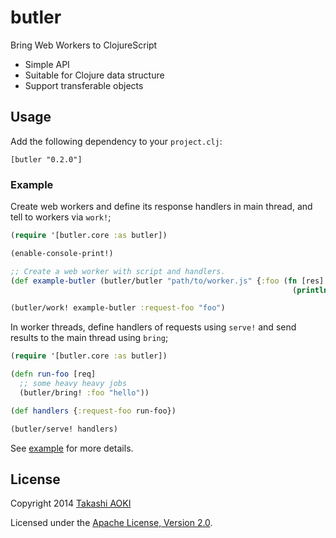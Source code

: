 # butler

Bring Web Workers to ClojureScript

- Simple API
- Suitable for Clojure data structure
- Support transferable objects

## Usage

Add the following dependency to your `project.clj`:

```
[butler "0.2.0"]
```

### Example

Create web workers and define its response handlers in main thread, and tell to workers via `work!`;

```clj
(require '[butler.core :as butler])

(enable-console-print!)

;; Create a web worker with script and handlers.
(def example-butler (butler/butler "path/to/worker.js" {:foo (fn [res]
                                                               (println res))}))

(butler/work! example-butler :request-foo "foo")
```

In worker threads, define handlers of requests using `serve!` and send results to the main thread using `bring`;

```clj
(require '[butler.core :as butler])

(defn run-foo [req]
  ;; some heavy heavy jobs
  (butler/bring! :foo "hello"))

(def handlers {:request-foo run-foo})

(butler/serve! handlers)
```

See [example](https://github.com/federkasten/butler/tree/master/example) for more details.

## License

Copyright 2014 [Takashi AOKI][federkasten]

Licensed under the [Apache License, Version 2.0][apache-license-2.0].

[federkasten]: http://tak.sh
[apache-license-2.0]: http://www.apache.org/licenses/LICENSE-2.0.html
